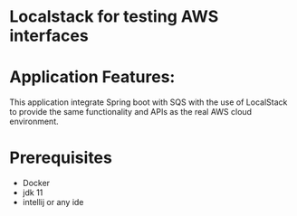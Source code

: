 # Localstack for testing AWS interfaces

# Application Features:
 This application integrate Spring boot with SQS with the use of LocalStack to provide the same functionality and APIs as the real AWS cloud environment.
 
 # Prerequisites
- Docker 
- jdk 11
- intellij or any ide
